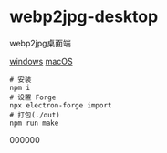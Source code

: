 # webp2jpg-desktop
webp2jpg桌面端

[windows](https://raw.githubusercontent.com/renzhezhilu/webp2jpg-desktop/main/dist/windows-x64-webp2jpg.zip)
[macOS](https://raw.githubusercontent.com/renzhezhilu/webp2jpg-desktop/main/dist/macOs-webp2jpg.zip)
```
# 安装
npm i
# 设置 Forge
npx electron-forge import
# 打包(./out)
npm run make
```
000000



